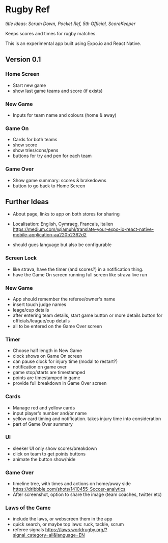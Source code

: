 # Rugby Ref

*title ideas: Scrum Down, Pocket Ref, 5th Official, ScoreKeeper*

Keeps scores and times for rugby matches. 

This is an experimental app built using Expo.io and React Native. 

## Version 0.1

### Home Screen

* Start new game
* show last game teams and score (if exists)

### New Game

* Inputs for team name and colours (home & away)

### Game On

* Cards for both teams
* show score
* show tries/cons/pens
* buttons for try and pen for each team

### Game Over

* Show game summary: scores & brakedowns
* button to go back to Home Screen

## Further Ideas

* About page, links to app on both stores for sharing 

* Localisation: English, Cymraeg, Francais, Italien https://medium.com/@jamuhl/translate-your-expo-io-react-native-mobile-application-aa220b2362d2
* should gues language but also be configurable

### Screen Lock

* like strava, have the timer (and scores?) in a notification thing. 
* have the Game On screen running full screen like strava live run

### New Game

* App should remember the referee/owner's name
* insert touch judge names
* leage/cup details
* after entering team details, start game button or more details button for officials/league/cup details
* all to be entered on the Game Over screen

### Timer

* Choose half length in New Game
* clock shows on Game On screen
* can pause clock for injury time (modal to restart?)
* notification on game over 
* game stop/starts are timestamped
* points are timestamped in game
* provide full breakdown in Game Over screen

### Cards 

* Manage red and yellow cards
* input player's number and/or name
* yellow card timing and notification. takes injury time into consideration
* part of Game Over summary

### UI 

* sleeker UI only show scores/breakdown
* click on team to get points buttons
* animate the button show/hide

### Game Over

* timeline tree, with times and actions on home/away side https://dribbble.com/shots/1410455-Soccer-analytics
* After screenshot, option to share the image (team coaches, twitter etc) 

### Laws of the Game

* include the laws, or webscreen them in the app
* quick search, or maybe top laws: ruck, tackle, scrum
* referee signals https://laws.worldrugby.org/?signal_category=all&language=EN
